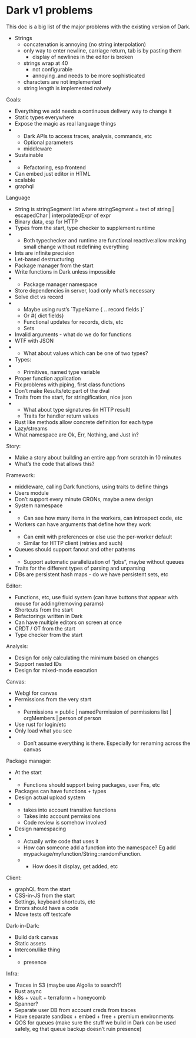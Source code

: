 # Dark v1 problems

This doc is a big list of the major problems with the existing version of Dark.

* Strings
  * concatenation is annoying \(no string interpolation\)
  * only way to enter newline, carriage return, tab is by pasting them
    * display of newlines in the editor is broken
  * strings wrap at 40
    * not configurable
    * annoying .and needs to be more sophisticated 
  * characters are not implemented
  * string length is implemented naively







  
  
Goals:

* Everything we add needs a continuous delivery way to change it
* Static types everywhere
* Expose the magic as real language things
* * Dark APIs to access traces, analysis, commands, etc
  * Optional parameters
  * middleware
* Sustainable
* * Refactoring, esp frontend
* Can embed just editor in HTML
* scalable
* graphql

  
Language

* String is stringSegment list where stringSegment = text of string \| escapedChar \| interpolatedExpr of expr
* Binary data, esp for HTTP
* Types from the start, type checker to supplement runtime
* * Both typechecker and runtime are functional reactive:allow making small change without redefining everything
* Ints are infinite precision
* Let-based destructuring
* Package manager from the start
* Write functions in Dark unless impossible
* * Package manager namespace
* Store dependencies in server, load only what’s necessary
* Solve dict vs record
* * Maybe using rust’s \`TypeName { .. record fields }\`
  * Or \#{ dict fields}
  * Functional updates for records, dicts, etc
  * Sets
* Invalid arguments - what do we do for functions
* WTF with JSON
* * What about values which can be one of two types?
* Types:
* * Primitives, named type variable
* Proper function application
* Fix problems with piping, first class functions
* Don’t make Results/etc part of the dval
* Traits from the start, for stringification, nice json
* * What about type signatures \(in HTTP result\)
  * Traits for handler return values
* Rust like methods allow concrete definition for each type
* Lazy/streams
* What namespace are Ok, Err, Nothing, and Just in?

  
Story:

* Make a story about building an entire app from scratch in 10 minutes
* What’s the code that allows this?

  
Framework:

* middleware, calling Dark functions, using traits to define things
* Users module
* Don’t support every minute CRONs, maybe a new design
* System namespace
* * Can see how many items in the workers, can introspect code, etc
* Workers can have arguments that define how they work
* * Can emit with preferences or else use the per-worker default
  * Similar for HTTP client \(retries and such\)
* Queues should support fanout and other patterns
* * Support automatic parallelization of “jobs”, maybe without queues
* Traits for the different types of parsing and unparsing
* DBs are persistent hash maps - do we have persistent sets, etc

  
Editor:

* Functions, etc, use fluid system \(can have buttons that appear with mouse for adding/removing params\)
* Shortcuts from the start
* Refactorings written in Dark
* Can have multiple editors on screen at once
* CRDT / OT from the start
* Type checker from the start

  
Analysis:

* Design for only calculating the minimum based on changes
* Support nested IDs
* Design for mixed-mode execution

  
Canvas:

* Webgl for canvas
* Permissions from the very start
* * Permissions = public \| namedPermission of permissions list \| orgMembers \| person of person
* Use rust for login/etc
* Only load what you see
* * Don’t assume everything is there. Especially for renaming across the canvas

  
Package manager:

* At the start
* * Functions should support being packages, user Fns, etc
* Packages can have functions + types
* Design actual upload system
* * takes into account transitive functions
  * Takes into account permissions
  * Code review is somehow involved
* Design namespacing
* * Actually write code that uses it
  * How can someone add a function into the namespace? Eg add mypackage/myfunction/String::randomFunction.
  * * How does it display, get added, etc

  
  
Client:

* graphQL from the start
* CSS-in-JS from the start
* Settings, keyboard shortcuts, etc
* Errors should have a code
* Move tests off testcafe

  
Dark-in-Dark:

* Build dark canvas
* Static assets
* Intercom/like thing
* * presence

  
Infra:

* Traces in S3 \(maybe use Algolia to search?\)
* Rust async
* k8s + vault + terraform + honeycomb
* Spanner?
* Separate user DB from account creds from traces
* Have separate sandbox + embed + free + premium environments
* QOS for queues \(make sure the stuff we build in Dark can be used safely, eg that queue backup doesn’t ruin presence\)

